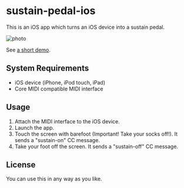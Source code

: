 sustain-pedal-ios
=================

This is an iOS app which turns an iOS device into a sustain pedal.

![photo](https://raw.github.com/keijiro/sustain-pedal-ios/gh-pages/photo.jpg)

See [a short demo](https://vine.co/v/heDitAxudra).

System Requirements
-------------------

- iOS device (iPhone, iPod touch, iPad)
- Core MIDI compatible MIDI interface

Usage
-----

1. Attach the MIDI interface to the iOS device.
1. Launch the app.
1. Touch the screen with barefoot (Important! Take your socks off!).
   It sends a "sustain-on" CC message.
1. Take your foot off the screen. It sends a "sustain-off" CC message.

License
-------

You can use this in any way as you like.
